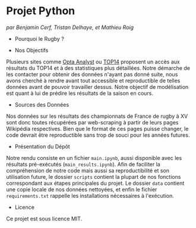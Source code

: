 # Projet Python

*par Benjamin Cerf, Tristan Delhaye, et Mathieu Roig*

+ Pourquoi le Rugby ?



+ Nos Objectifs

Plusieurs sites comme [Opta Analyst](https://theanalyst.com/2024/01/club-rugby-stats-hub) ou [TOP14](https://top14.lnr.fr/calendrier-et-resultats) proposent un accès aux résultats du TOP14 et à des statistiques plus détaillées. Notre démarche de les contacter pour obtenir des données n'ayant pas donné suite, nous avons cherché à rendre avant tout accessible et reproductible de telles données avant de pouvoir travailler dessus. Notre objectif de modélisation est quant à lui de prédire les résultats de la saison en cours. 

+ Sources des Données

Nos données sur les résultats des championnats de France de rugby à XV sont donc toutes récupérées par web-scraping à partir de leurs pages Wikipédia respectives. Bien que le format de ces pages puisse changer, le code devrait être reproductible sans trop de souci pour les années futures.


+ Présentation du Dépôt

Notre rendu consiste en un fichier ```main.ipynb```, aussi disponible avec les résultats pré-exécutés (```main_results.ipynb```). Afin de faciliter la compréhension de notre code mais aussi sa reproductibilité et son utilisation future, le dossier ```scripts``` contient la plupart de nos fonctions correspondant aux étapes principales du projet. Le dossier ```data``` contient une copie locale de nos données nettoyées, et enfin le fichier ```requirements.txt``` rappelle les installations nécessaires à l'exécution.


+ Licence

Ce projet est sous licence MIT.